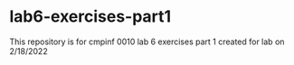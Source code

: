 # lab6-exercises-part1
This repository is for cmpinf 0010 lab 6 exercises part 1 created for lab on 2/18/2022
